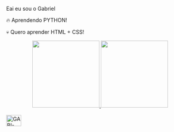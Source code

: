 Eai eu sou o Gabriel

🔥 Aprendendo PYTHON!

💀 Quero aprender HTML + CSS!

<div align="center">
  <a href="https://github.com/rafaballerini">
  <img height="180em" src="https://github-readme-stats.vercel.app/api?username=gabicurcino&show_icons=true&theme=dracula&include_all_commits=true&count_private=true"/>
  <img height="180em" src="https://github-readme-stats.vercel.app/api/top-langs/?username=gabicurcino&layout=compact&langs_count=7&theme=dracula"/>
</div>
  <div style="display: inline_block"><br>
  <img align="center" alt="GABI-Python" height="30" width="40" 
</div>
